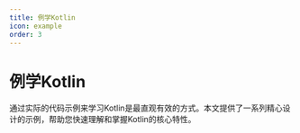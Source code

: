 ```yaml
---
title: 例学Kotlin
icon: example
order: 3
---
```


# 例学Kotlin

通过实际的代码示例来学习Kotlin是最直观有效的方式。本文提供了一系列精心设计的示例，帮助您快速理解和掌握Kotlin的核心特性。
